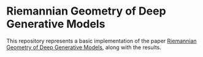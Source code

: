 # Riemannian Geometry of Deep Generative Models

This repository represents a basic implementation of the paper <a href="https://arxiv.org/abs/1711.08014">Riemannian Geometry of Deep Generative Models</a>, along with the results.
